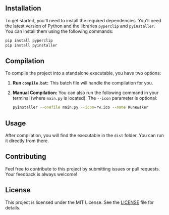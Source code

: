 ## Installation

To get started, you'll need to install the required dependencies. You'll need the latest version of Python and the libraries `pyperclip` and `pyinstaller`. You can install them using the following commands:

```bash
pip install pyperclip
pip install pyinstaller
```

## Compilation

To compile the project into a standalone executable, you have two options:

1. **Run `compile.bat`:** This batch file will handle the compilation for you.
   
2. **Manual Compilation:** You can also run the following command in your terminal (where `main.py` is located). The `--icon` parameter is optional:

   ```bash
   pyinstaller --onefile main.py --icon=rw.ico --name Runewaker
   ```

## Usage

After compilation, you will find the executable in the `dist` folder. You can run it directly from there.

## Contributing

Feel free to contribute to this project by submitting issues or pull requests. Your feedback is always welcome!

## License

This project is licensed under the MIT License. See the [LICENSE](LICENSE) file for details.
